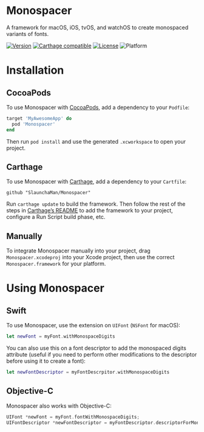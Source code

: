 # Monospacer

A framework for macOS, iOS, tvOS, and watchOS to create monospaced variants of fonts.

[![Version](https://img.shields.io/cocoapods/v/Monospacer.svg?style=flat)](https://cocoapods.org/pods/Monospacer)
[![Carthage compatible](https://img.shields.io/badge/Carthage-compatible-4BC51D.svg?style=flat)](https://github.com/Carthage/Carthage)
[![License](https://img.shields.io/cocoapods/l/Monospacer.svg?style=flat)](https://github.com/SlaunchaMan/Monospacer/blob/master/LICENSE)
![Platform](https://img.shields.io/cocoapods/p/Monospacer.svg?style=flat)

# Installation

## CocoaPods

To use Monospacer with [CocoaPods](https://cocoapods.org), add a dependency to your `Podfile`:

```Ruby
target 'MyAwesomeApp' do
  pod 'Monospacer'
end
```

Then run `pod install` and use the generated `.xcworkspace` to open your project.

## Carthage

To use Monospacer with [Carthage](https://github.com/Carthage/Carthage), add a dependency to your `Cartfile`:

```
github "SlaunchaMan/Monospacer"
```

Run `carthage update` to build the framework. Then follow the rest of the steps in [Carthage’s README](https://github.com/Carthage/Carthage#getting-started) to add the framework to your project, configure a Run Script build phase, etc.

## Manually

To integrate Monospacer manually into your project, drag `Monospacer.xcodeproj` into your Xcode project, then use the correct `Monospacer.framework` for your platform.

# Using Monospacer

## Swift

To use Monospacer, use the extension on `UIFont` (`NSFont` for macOS):

```Swift
let newFont = myFont.withMonospaceDigits
```

You can also use this on a font descriptor to add the monospaced digits attribute (useful if you need to perform other modifications to the descriptor before using it to create a font):

```Swift
let newFontDescriptor = myFontDescrpitor.withMonospaceDigits
```

## Objective-C

Monospacer also works with Objective-C:

```Objective-C
UIFont *newFont = myFont.fontWithMonospaceDigits;
UIFontDescriptor *newFontDescriptor = myFontDescriptor.descriptorForMonospaceDigits;
```